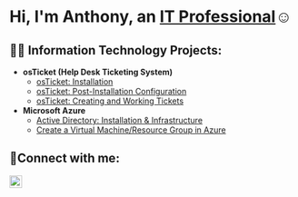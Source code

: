 <h1>Hi, I'm Anthony, an <a href="https://linkedin.com/in/anthonyhodfw">IT Professional</a>☺</h1>

<h2>👨‍💻 Information Technology Projects:</h2>

- <b>osTicket (Help Desk Ticketing System)</b>
  - [osTicket: Installation](https://github.com/AnthonydcHo/osticket-prereqs)
  - [osTicket: Post-Installation Configuration](https://github.com/AnthonydcHo/post-install-config)
  - [osTicket: Creating and Working Tickets](https://github.com/AnthonydcHo/ticket-lifecycles)
- <b>Microsoft Azure</b>
  - [Active Directory: Installation & Infrastructure](https://github.com/AnthonydcHo/configure-ad)
  - [Create a Virtual Machine/Resource Group in Azure](https://github.com/AnthonydcHo/virtualmachines)


<h2>🤳Connect with me:</h2>


[<img align="left" alt="Josh | LinkedIn" width="22px" src="https://cdn.jsdelivr.net/npm/simple-icons@v3/icons/linkedin.svg" />][linkedin]

[linkedin]: https://linkedin.com/in/anthonyhodfw


